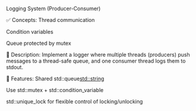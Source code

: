 Logging System (Producer-Consumer)

✅ Concepts:
Thread communication

Condition variables

Queue protected by mutex

📝 Description:
Implement a logger where multiple threads (producers) push messages to a thread-safe queue, and one consumer thread logs them to stdout.

🔨 Features:
Shared std::queue<std::string>

Use std::mutex + std::condition_variable

std::unique_lock for flexible control of locking/unlocking